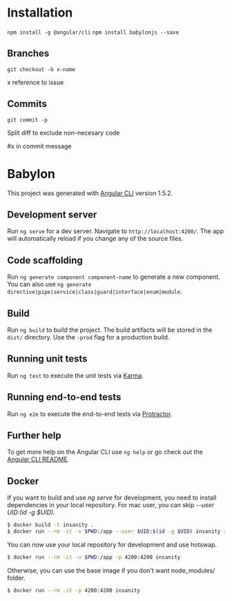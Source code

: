 # Installation

`npm install -g @angular/cli`
`npm install babylonjs --save`

## Branches
`git checkout -b x-name`

x reference to issue

## Commits

`git commit -p`

Split diff to exclude non-necesary code

#x in commit message

# Babylon

This project was generated with [Angular CLI](https://github.com/angular/angular-cli) version 1.5.2.

## Development server

Run `ng serve` for a dev server. Navigate to `http://localhost:4200/`. The app will automatically reload if you change any of the source files.

## Code scaffolding

Run `ng generate component component-name` to generate a new component. You can also use `ng generate directive|pipe|service|class|guard|interface|enum|module`.

## Build

Run `ng build` to build the project. The build artifacts will be stored in the `dist/` directory. Use the `-prod` flag for a production build.

## Running unit tests

Run `ng test` to execute the unit tests via [Karma](https://karma-runner.github.io).

## Running end-to-end tests

Run `ng e2e` to execute the end-to-end tests via [Protractor](http://www.protractortest.org/).

## Further help

To get more help on the Angular CLI use `ng help` or go check out the [Angular CLI README](https://github.com/angular/angular-cli/blob/master/README.md).

## Docker

If you want to build and use *ng serve* for development, you need to install dependencies in your local repository.
For mac user, you can skip *--user $UID:$(id -g $UID)*.
```bash
$ docker build -t insanity .
$ docker run --rm -it -v $PWD:/app --user $UID:$(id -g $UID) insanity install
```

You can now use your local repository for development and use hotswap.
```bash
$ docker run --rm -it -v $PWD:/app -p 4200:4200 insanity
```

Otherwise, you can use the base image if you don't want node_modules/ folder.
```bash
$ docker run --rm -it -p 4200:4200 insanity
```
